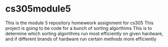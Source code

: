 # cs305module5
This is the module 5 repository homeweork assignment for cs305
This project is going to be code for a bunch of sorting algorthims
This is to determine which sorting algortihms run most efficiently on given hardware,
and if different brands of hardware run certain methods more efficiently

